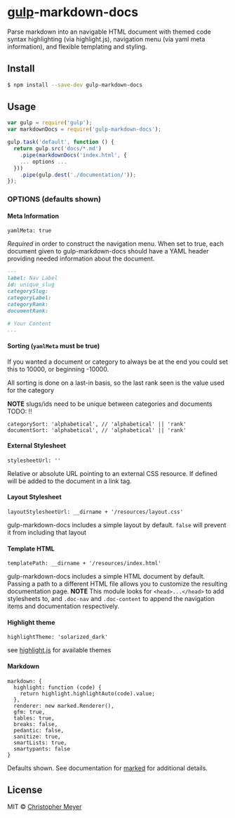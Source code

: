 # [gulp](http://gulpjs.com)-markdown-docs
Parse markdown into an navigable HTML document with themed code syntax highlighting (via highlight.js), navigation menu (via yaml meta information), and flexible templating and styling.

## Install

```sh
$ npm install --save-dev gulp-markdown-docs
```


## Usage

```js
var gulp = require('gulp');
var markdownDocs = require('gulp-markdown-docs');

gulp.task('default', function () {
  return gulp.src('docs/*.md')
    .pipe(markdownDocs('index.html', {
    ... options ...
  }))
    .pipe(gulp.dest('./documentation/'));
});
```


### OPTIONS (defaults shown)

#### Meta Information

    yamlMeta: true

*Required* in order to construct the navigation menu. When set to true, each document given to gulp-markdown-docs should have a YAML header providing needed information about the document.

```md
---
label: Nav Label
id: unique_slug
categorySlug:
categoryLabel: 
categoryRank: 
documentRank: 

# Your Content
...
```

#### Sorting (`yamlMeta` must be true)
If you wanted a document or category to always be at the end you could set this to 10000, or beginning -10000.

All sorting is done on a last-in basis, so the last rank seen is the value used for the category

**NOTE**  slugs/ids need to be unique between categories and documents TODO: !!

    categorySort: 'alphabetical', // 'alphabetical' || 'rank' 
    documentSort: 'alphabetical', // 'alphabetical' || 'rank'

#### External Stylesheet

    stylesheetUrl: ''

Relative or absolute URL pointing to an external CSS resource. If defined will be added to the document in a link tag.

#### Layout Stylesheet

    layoutStylesheetUrl: __dirname + '/resources/layout.css'

gulp-markdown-docs includes a simple layout by default. `false` will prevent it from including that layout

#### Template HTML

    templatePath: __dirname + '/resources/index.html'

gulp-markdown-docs includes a simple HTML document by default. Passing a path to a different HTML file allows you to customize the resulting documentation page. 
**NOTE** This module looks for `<head>...</head>` to add stylesheets to, and `.doc-nav` and `.doc-content` to append the navigation items and documentation respectively. 

#### Highlight theme 
    
    highlightTheme: 'solarized_dark'

see [highlight.js](https://highlightjs.org/) for available themes
    

#### Markdown

    markdown: {
      highlight: function (code) {
        return highlight.highlightAuto(code).value;
      },
      renderer: new marked.Renderer(),
      gfm: true,
      tables: true,
      breaks: false,
      pedantic: false,
      sanitize: true,
      smartLists: true,
      smartypants: false
    }

Defaults shown. See documentation for [marked](https://www.npmjs.org/package/marked) for additional details. 


## License

MIT © [Christopher Meyer](https://github.com/sojournerc)